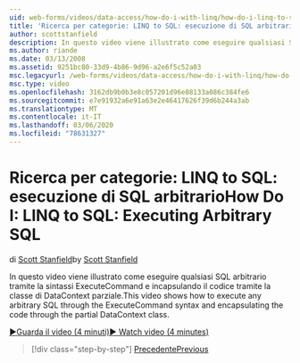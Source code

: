 ```yaml
---
uid: web-forms/videos/data-access/how-do-i-with-linq/how-do-i-linq-to-sql-executing-arbitrary-sql
title: 'Ricerca per categorie: LINQ to SQL: esecuzione di SQL arbitrario | Microsoft Docs'
author: scottstanfield
description: In questo video viene illustrato come eseguire qualsiasi SQL arbitrario tramite la sintassi ExecuteCommand e incapsulando il codice tramite la classe di DataContext parziale.
ms.author: riande
ms.date: 03/13/2008
ms.assetid: 9251bc80-33d9-4b86-9d96-a2e6f5c52a03
msc.legacyurl: /web-forms/videos/data-access/how-do-i-with-linq/how-do-i-linq-to-sql-executing-arbitrary-sql
msc.type: video
ms.openlocfilehash: 3162db9b0b3e8c057201d96e08133a086c384fe6
ms.sourcegitcommit: e7e91932a6e91a63e2e46417626f39d6b244a3ab
ms.translationtype: MT
ms.contentlocale: it-IT
ms.lasthandoff: 03/06/2020
ms.locfileid: "78631327"
---
```

# <a name="how-do-i-linq-to-sql-executing-arbitrary-sql"></a><span data-ttu-id="c2d58-103">Ricerca per categorie: LINQ to SQL: esecuzione di SQL arbitrario</span><span class="sxs-lookup"><span data-stu-id="c2d58-103">How Do I: LINQ to SQL: Executing Arbitrary SQL</span></span>

<span data-ttu-id="c2d58-104">di [Scott Stanfield](https://github.com/scottstanfield)</span><span class="sxs-lookup"><span data-stu-id="c2d58-104">by [Scott Stanfield](https://github.com/scottstanfield)</span></span>

<span data-ttu-id="c2d58-105">In questo video viene illustrato come eseguire qualsiasi SQL arbitrario tramite la sintassi ExecuteCommand e incapsulando il codice tramite la classe di DataContext parziale.</span><span class="sxs-lookup"><span data-stu-id="c2d58-105">This video shows how to execute any arbitrary SQL through the ExecuteCommand syntax and encapsulating the code through the partial DataContext class.</span></span>

[<span data-ttu-id="c2d58-106">&#9654;Guarda il video (4 minuti)</span><span class="sxs-lookup"><span data-stu-id="c2d58-106">&#9654; Watch video (4 minutes)</span></span>](https://channel9.msdn.com/Blogs/ASP-NET-Site-Videos/how-do-i-linq-to-sql-executing-arbitrary-sql)

> [!div class="step-by-step"]
> [<span data-ttu-id="c2d58-107">Precedente</span><span class="sxs-lookup"><span data-stu-id="c2d58-107">Previous</span></span>](how-do-i-linq-to-sql-updating-with-stored-procedures.md)
